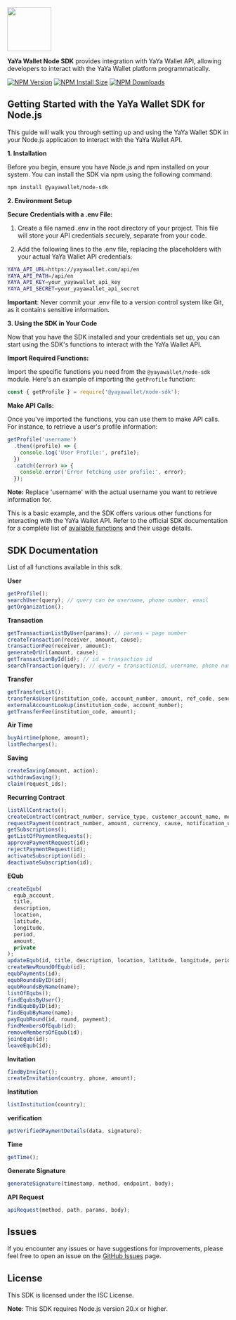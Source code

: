 <img src="https://yayawallet.com/images/logo.svg" height="100px" />

**YaYa Wallet Node SDK** provides integration with YaYa Wallet API, allowing developers to interact with the YaYa Wallet platform programmatically.

[![NPM Version][npm-version-image]][npm-url]
[![NPM Install Size][npm-install-size-image]][npm-install-size-url]
[![NPM Downloads][npm-downloads-image]][npm-downloads-url]

## Getting Started with the YaYa Wallet SDK for Node.js

This guide will walk you through setting up and using the YaYa Wallet SDK in your Node.js application to interact with the YaYa Wallet API.

**1. Installation**

Before you begin, ensure you have Node.js and npm installed on your system. You can install the SDK via npm using the following command:

```bash
npm install @yayawallet/node-sdk
```

**2. Environment Setup**

**Secure Credentials with a .env File:**

1. Create a file named .env in the root directory of your project. This file will store your API credentials securely, separate from your code.

2. Add the following lines to the .env file, replacing the placeholders with your actual YaYa Wallet API credentials:

```bash
YAYA_API_URL=https://yayawallet.com/api/en
YAYA_API_PATH=/api/en
YAYA_API_KEY=your_yayawallet_api_key
YAYA_API_SECRET=your_yayawallet_api_secret
```

**Important**: Never commit your .env file to a version control system like Git, as it contains sensitive information.

**3. Using the SDK in Your Code**

Now that you have the SDK installed and your credentials set up, you can start using the SDK's functions to interact with the YaYa Wallet API.

**Import Required Functions:**

Import the specific functions you need from the `@yayawallet/node-sdk` module. Here's an example of importing the `getProfile` function:

```js
const { getProfile } = require('@yayawallet/node-sdk');
```

**Make API Calls:**

Once you've imported the functions, you can use them to make API calls. For instance, to retrieve a user's profile information:

```js
getProfile('username')
  .then((profile) => {
    console.log('User Profile:', profile);
  })
  .catch((error) => {
    console.error('Error fetching user profile:', error);
  });
```

**Note:** Replace 'username' with the actual username you want to retrieve information for.

This is a basic example, and the SDK offers various other functions for interacting with the YaYa Wallet API. Refer to the official SDK documentation for a complete list of [available functions](#api-documentation) and their usage details.

## SDK Documentation

List of all functions available in this sdk.

**User**

```js
getProfile();
searchUser(query); // query can be username, phone number, email
getOrganization();
```

**Transaction**

```js
getTransactionListByUser(params); // params = page number
createTransaction(receiver, amount, cause);
transactionFee(receiver, amount);
generateQrUrl(amount, cause);
getTransactionById(id); // id = transaction id
searchTransaction(query); // query = transactionid, username, phone number, email
```

**Transfer**

```js
getTransferList();
transferAsUser(institution_code, account_number, amount, ref_code, sender_note, phone);
externalAccountLookup(institution_code, account_number);
getTransferFee(institution_code, amount);
```

**Air Time**

```js
buyAirtime(phone, amount);
listRecharges();
```

**Saving**

```js
createSaving(amount, action);
withdrawSaving();
claim(request_ids);
```

**Recurring Contract**

```js
listAllContracts();
createContract(contract_number, service_type, customer_account_name, meta_data);
requestPayment(contract_number, amount, currency, cause, notification_url, meta_data);
getSubscriptions();
getListOfPaymentRequests();
approvePaymentRequest(id);
rejectPaymentRequest(id);
activateSubscription(id);
deactivateSubscription(id);
```

**EQub**

```js
createEqub(
  equb_account,
  title,
  description,
  location,
  latitude,
  longitude,
  period,
  amount,
  private
);
updateEqub(id, title, description, location, latitude, longitude, period, amount, private);
createNewRoundOfEqub(id);
equbPayments(id);
equbRoundsByID(id);
equbRoundsByName(name);
listOfEqubs();
findEqubsByUser();
findEqubByID(id);
findEqubByName(name);
payEqubRound(id, round, payment);
findMembersOfEqub(id);
removeMembersOfEqub(id);
joinEqub(id);
leaveEqub(id);
```

**Invitation**

```js
findByInviter();
createInvitation(country, phone, amount);
```

**Institution**

```js
listInstitution(country);
```

**verification**

```js
getVerifiedPaymentDetails(data, signature);
```

**Time**

```js
getTime();
```

**Generate Signature**

```js
generateSignature(timestamp, method, endpoint, body);
```

**API Request**

```js
apiRequest(method, path, params, body);
```

## Issues

If you encounter any issues or have suggestions for improvements, please feel free to open an issue on the [GitHub Issues](https://github.com/yayawallet/yayawallet-node-sdk/issues) page.

## License

This SDK is licensed under the ISC License.

**Note**: This SDK requires Node.js version 20.x or higher.

[npm-downloads-image]: https://badgen.net/npm/dm/@yayawallet/node-sdk
[npm-downloads-url]: https://npmcharts.com/compare/@yayawallet/node-sdk?minimal=true
[npm-install-size-image]: https://badgen.net/packagephobia/install/@yayawallet/node-sdk
[npm-install-size-url]: https://packagephobia.com/result?p=@yayawallet/node-sdk
[npm-url]: https://npmjs.org/package/@yayawallet/node-sdk
[npm-version-image]: https://badgen.net/npm/v/@yayawallet/node-sdk
